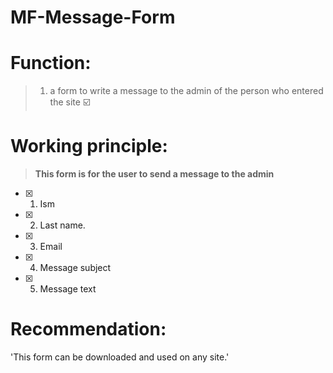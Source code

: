 # MF-Message-Form

# Function:
>1. a form to write a message to the admin of the person who entered the site :ballot_box_with_check:

# Working principle:
> **This form is for the user to send a message to the admin**
- [x] 1. Ism
- [x] 2. Last name.
- [x] 3. Email
- [x] 4. Message subject
- [x] 5. Message text

# Recommendation:
'This form can be downloaded and used on any site.'
